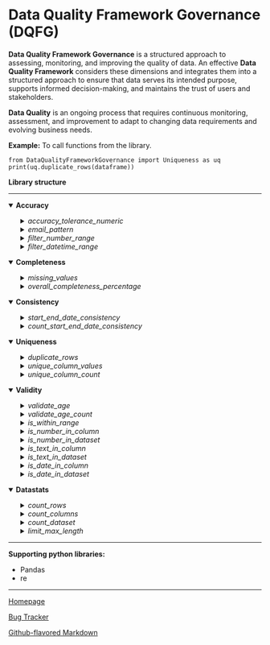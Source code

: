 
  

# Data Quality Framework Governance (DQFG)
  

**Data Quality Framework Governance** is a structured approach to assessing, monitoring, and improving the quality of data. An effective **Data Quality Framework** considers these dimensions and integrates them into a structured approach to ensure that data serves its intended purpose, supports informed decision-making, and maintains the trust of users and stakeholders.

**Data Quality** is an ongoing process that requires continuous monitoring, assessment, and improvement to adapt to changing data requirements and evolving business needs.


**Example:** To call functions from the library.

	from DataQualityFrameworkGovernance import Uniqueness as uq
	print(uq.duplicate_rows(dataframe))


**Library structure**

****
  

<details open>
<summary><b>Accuracy</b></summary>

<ul>

<details>
<summary><i>accuracy_tolerance_numeric</i></summary>

Calculating data quality accuracy of a set of values (base values) by comparing them to a known correct value (lookup value) by setting a user-defined tolerance percentage, applicable for numeric values.

	from  DataQualityFrameworkGovernance  import  Accuracy as ac
	print(ac.accuracy_tolerance_numeric(dataframe, 'base_column', 'lookup_column', tolerance_percentage))

</details>

<details>
<summary><i>email_pattern</i></summary>

Validating accuracy of email addresses in a dataset by verifying that they follow a valid email format.

	from  DataQualityFrameworkGovernance  import  Accuracy as ac
	print(ac.email_pattern(dataframe,'email_column_name'))

</details>

<details>
<summary><i>filter_number_range</i></summary>

Number range ensures that data values are accurate and conform to expected values or constraints. It is applicable to a variety of contexts, including exam scores, weather conditions, pricing, stock prices, age, income, speed limits for vehicles, water levels, and numerous other scenarios.

	from  DataQualityFrameworkGovernance  import  Accuracy as ac
	print(ac.filter_number_range(dataframe, 'range_column_name', lower_bound, upper_bound))

</details>

<details>
<summary><i>filter_datetime_range</i></summary>

The datetime range filter guarantees the accuracy and adherence of data values to predetermined criteria or constraints. It is applicable to a variety of contexts, including capturing outliers in date of birth, age and many more.

	from  DataQualityFrameworkGovernance  import  Accuracy as ac
	print(ac.filter_datetime_range(Dataframe, 'range_column_name', 'from_date', 'to_date', 'date_format'))

	Example:
	print(ac.filter_datetime_range(df, 'Date', '2023-01-15', '2023-03-01', '%Y-%m-%d'))

**Important**: Specify date format in *'%Y-%m-%d %H:%M:%S.%f'*  ***(It can be specified in any format, parameter value to be aligned appropriately).***

</details>

</ul>
</details>

<details open>
<summary><b>Completeness</b></summary>

<ul>

<details>
<summary><i>missing_values</i></summary>

Summary of missing values in each column.

	from  DataQualityFrameworkGovernance  import  Completeness as cp
	print(cp.missing_values(dataframe))

</details>

<details>
<summary><i>overall_completeness_percentage</i></summary>

Percentage of missing values in a DataFrame. 

  
	from  DataQualityFrameworkGovernance  import  Completeness as cp
	print(cp.overall_completeness_percentage(dataframe))

</details>

</ul>
</details>

<details open>
<summary><b>Consistency</b></summary>

<ul>

<details>
<summary><i>start_end_date_consistency</i></summary>

If data in two columns is consistent, check if the "Start Date" and "End Date" column are in the correct chronological order. 

  
  	from  DataQualityFrameworkGovernance  import  Consistency as ct
	print(ct.start_end_date_consistency(dataframe, 'start_date_column_name', 'end_date_column_name', 'date_format'))

**Important**: Specify date format in *'%Y-%m-%d %H:%M:%S.%f'*  ***(It can be specified in any format, parameter value to be aligned appropriately).***

</details>


<details>
<summary><i>count_start_end_date_consistency</i></summary>

Count of data in two columns is consistent, check if the "Start Date" and "End Date" column are in the correct chronological order. 

  
  	from  DataQualityFrameworkGovernance  import  Consistency as ct
	print(ct.count_start_end_date_consistency(dataframe, 'start_date_column_name', 'end_date_column_name', 'date_format'))
  
**Important**: Specify date format in *'%Y-%m-%d %H:%M:%S.%f'*  ***(It can be specified in any format, parameter value to be aligned appropriately).***

</details>

</ul>
</details>
  

<details open>
<summary><b>Uniqueness</b></summary>

<ul>

<details>
<summary><i>duplicate_rows</i></summary>

Identify and display **duplicate** rows in a dataset. 

  
	from  DataQualityFrameworkGovernance  import  Uniqueness as uq
	print(uq.duplicate_rows(dataframe))

</details>

<details>
<summary><i>unique_column_values</i></summary>

Display **unique column values** in a dataset. 

	from  DataQualityFrameworkGovernance  import  Uniqueness as uq
	print(uq.unique_column_values(dataframe, 'column_name'))

</details>

<details>
<summary><i>unique_column_count</i></summary>

Count **unique column values** in a dataset. 

	from  DataQualityFrameworkGovernance  import  Uniqueness as uq
	print(uq.unique_column_count(dataframe, 'column_name'))

</details>

</ul>
</details>


<details open>
<summary><b>Validity</b></summary>

<ul>

<details>
<summary><i>validate_age</i></summary>

Validate age based on the criteria in a dataset. 

  	from  DataQualityFrameworkGovernance  import  Validity as vl
	print(vl.validate_age(dataframe, 'age_column', min_age, max_age))

</details>

<details>
<summary><i>validate_age_count</i></summary>

Count age based on the criteria in a dataset. 

  	from  DataQualityFrameworkGovernance  import  Validity as vl
	print(vl.validate_age_count(dataframe, 'age_column', min_age, max_age))

</details>

<details>
<summary><i>is_within_range</i></summary>

If all values in a given array list are present in a specific column of a dataset then it provides a status message indicating whether all names are found or not. **Array values must be within square brackets.**

  	#Examples
  	#array list = ["Tom", "Jerry", "Donald"] - Text
	#array list = [10, 20, 30] - Numeric
	#array list = [True, False] - Boolean
	#array list = [0, 1] - Flag

	from  DataQualityFrameworkGovernance  import  Validity as vl
	print(vl.is_within_range(dataframe, 'column_name_to_look', [array_list]))

</details>

<details>
<summary><i>is_number_in_column</i></summary>

 Examines each value in a **column** and appends a new column to the existing column, indicating whether the values are numeric.

	from  DataQualityFrameworkGovernance  import  Validity as vl
	print(vl.is_number_in_column(dataframe, 'column_name'))

</details>

<details>
<summary><i>is_number_in_dataset</i></summary>

Examines each value in a **dataset** and appends a new column for each existing column, indicating whether the values are numeric.

	from  DataQualityFrameworkGovernance  import  Validity as vl
	print(vl.is_number_in_dataset(dataframe))

	#Example for specific column selection
	is_number_in_dataset(dataframe[['column1','column7']])

</details>

<details>
<summary><i>is_text_in_column</i></summary>

 Examines each value in a **column** and appends a new column to the existing column, indicating whether the values are text. **Result would be false, if text or string contains number.**

	from  DataQualityFrameworkGovernance  import  Validity as vl
	print(vl.is_text_in_column(dataframe, 'column_name'))

</details>

<details>
<summary><i>is_text_in_dataset</i></summary>

Examines each value in a **dataset** and appends a new column for each existing column, indicating whether the values are text. **Result would be false, if text or string contains number.**

	from  DataQualityFrameworkGovernance  import  Validity as vl
	print(vl.is_text_in_dataset(dataframe))

	#Example for specific column selection
	is_text_in_dataset(dataframe[['column1','column7']])

</details>

<details>
<summary><i>is_date_in_column</i></summary>

 Examines each value in a **column** and appends a new column to the existing column, indicating whether the values are in date time, in a speciifed format.

	from  DataQualityFrameworkGovernance  import  Validity as vl
	print(vl.is_date_in_column(dataframe,'column_name', date_format))

**Important**: Specify date format in *'%Y-%m-%d %H:%M:%S.%f'*  ***(It can be specified in any format, parameter value to be aligned appropriately).***

</details>

<details>
<summary><i>is_date_in_dataset</i></summary>

 Examines each value in a **dataset** and appends a new column for each existing column, indicating whether the values are in date time, in a speciifed format.

	from  DataQualityFrameworkGovernance  import  Validity as vl
	print(vl.is_date_in_dataset(dataframe, date_format))

	#Example for specific column selection
	is_date_in_dataset(dataframe[['column1','column7']], date_format='%Y-%m-%d')

**Important**: Specify date format in *'%Y-%m-%d %H:%M:%S.%f'*  ***(It can be specified in any format, parameter value to be aligned appropriately).***

</details>

</details>


</ul>
</details>

</ul>
</details>

<details open>
<summary><b>Datastats</b></summary>

<ul>

<details>
<summary><i>count_rows</i></summary>

Count the number of rows in a DataFrame. 
  
  	from  DataQualityFrameworkGovernance  import  Datastats as ds
	print(ds.count_rows(dataframe))

</details>

<details>
<summary><i>count_columns</i></summary>

Count the number of columns in a DataFrame. 

    
  	from  DataQualityFrameworkGovernance  import  Datastats as ds
	print(ds.count_columns(dataframe))

</details>

<details>
<summary><i>count_dataset</i></summary>

Count the number of rows & columns in a DataFrame. 
    
  	from  DataQualityFrameworkGovernance  import  Datastats as ds
	print(ds.count_dataset(dataframe))

</details>

<details>
<summary><i>limit_max_length</i></summary>

 Limits the maximum length of a string to specific length. Example, when applied to the input string 'ABCDEFGH', the function returns 'ABCDE', effectively truncating the original string to the first 5 characters.
    
  	from  DataQualityFrameworkGovernance  import  Datastats as ds
	print(ds.limit_max_length(dataframe, column_name, start_length, length))

	#Example: 'ABCDEFGH' input string returns 'ABCDE'
	print(limit_max_length(df,'column_name',0,5))

</details>

</ul>
</details>
  

****

  

  

**Supporting python libraries:**

  

- Pandas
- re
  

  

****

  

[Homepage](https://github.com/RajithPrabakaran/DataQualityFrameworkGovernance)

  

  

[Bug Tracker](https://github.com/RajithPrabakaran/DataQualityFrameworkGovernance/issues)

  

  

[Github-flavored Markdown](https://guides.github.com/features/mastering-markdown/)
